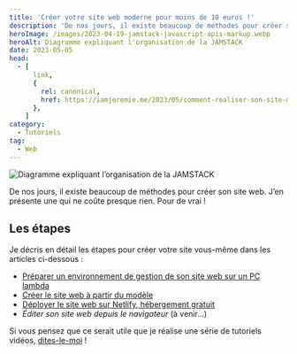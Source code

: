 ```yaml
---
title: 'Créer votre site web moderne pour moins de 10 euros !'
description: 'De nos jours, il existe beaucoup de méthodes pour créer son site web. J’en présente une qui ne coûte presque rien. Pour de vrai !'
heroImage: /images/2023-04-19-jamstack-javascript-apis-markup.webp
heroAlt: Diagramme expliquant l'organisation de la JAMSTACK
date: 2023-05-05
head:
  - [
      link,
      {
        rel: canonical,
        href: https://iamjeremie.me/2023/05/comment-realiser-son-site-moderne-et-rapide/,
      },
    ]
category:
  - Tutoriels
tag:
  - Web
---
```


![Diagramme expliquant l’organisation de la JAMSTACK](/images/2023-04-19-jamstack-javascript-apis-markup.webp 'Image issue de l\'article ["New to Jamstack? Everything You Need to Know to Get Started"](https://snipcart.com/blog/jamstack) de Snipcart.')

De nos jours, il existe beaucoup de méthodes pour créer son site web. J’en présente une qui ne coûte presque rien. Pour de vrai !

<!-- more -->

## Les étapes

Je décris en détail les étapes pour créer votre site vous-même dans les articles ci-dessous :

- [Préparer un environnement de gestion de son site web sur un PC lambda](../preparer-un-env-pour-un-site-moderne-rapide/README.md)
- [Créer le site web à partir du modèle](../creer-son-site-moderne-rapide/README.md)
- [Déployer le site web sur Netlify, hébergement gratuit](../deployer-son-site-moderne-rapide/README.md)
- _Éditer son site web depuis le navigateur_ (à venir...)
<!-- - [Éditer son site web depuis le navigateur](../editer-son-site-web-avec-netlifycms/README.md) -->

Si vous pensez que ce serait utile que je réalise une série de tutoriels vidéos, [dites-le-moi](../../page/contactez-moi/README.md) !
